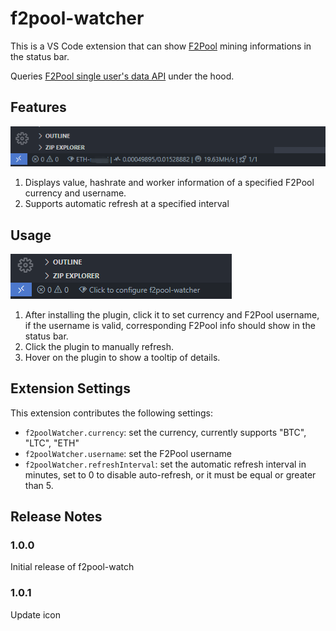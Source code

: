 # f2pool-watcher

This is a VS Code extension that can show [F2Pool](https://www.f2pool.com/) mining informations in the status bar.

Queries [F2Pool single user's data API](https://www.f2pool.com/developer/api#request-user) under the hood.

## Features

![feature](assets/feature.png)

1. Displays value, hashrate and worker information of a specified F2Pool currency and username.
2. Supports automatic refresh at a specified interval

## Usage

![usage](assets/usage.png)

1. After installing the plugin, click it to set currency and F2Pool username, if the username is valid, corresponding F2Pool info should show in the status bar.
2. Click the plugin to manually refresh.
3. Hover on the plugin to show a tooltip of details.

## Extension Settings

This extension contributes the following settings:

* `f2poolWatcher.currency`: set the currency, currently supports "BTC", "LTC", "ETH"
* `f2poolWatcher.username`: set the F2Pool username
* `f2poolWatcher.refreshInterval`: set the automatic refresh interval in minutes, set to 0 to disable auto-refresh, or it must be equal or greater than 5.

## Release Notes

### 1.0.0

Initial release of f2pool-watch

### 1.0.1

Update icon
